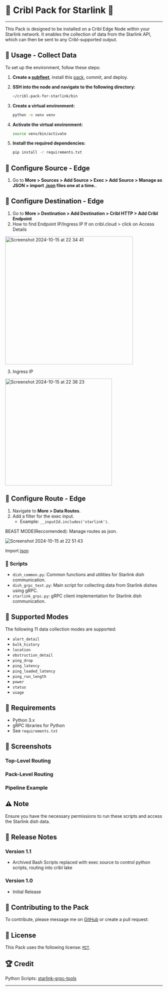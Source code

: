 # 🛜 Cribl Pack for Starlink 🚀
----
This Pack is designed to be installed on a Cribl Edge Node within your Starlink network. It enables the collection of data from the Starlink API, which can then be sent to any Cribl-supported output.

## 🌟 Usage - Collect Data

To set up the environment, follow these steps:
1. **Create a [subfleet](https://docs.cribl.io/edge/fleets/)**, install this [pack](https://docs.cribl.io/stream/packs/#import), commit, and deploy.

2. **SSH into the node and navigate to the following directory:**
   ```bash
   ~/cribl-pack-for-starlink/bin
   ```
3. **Create a virtual environment:**
   ```bash
   python -m venv venv
   ```
4. **Activate the virtual environment:**
   ```bash
   source venv/bin/activate
   ```
5. **Install the required dependencies:**
   ```bash
   pip install -r requirements.txt
   ```
## 📨 Configure Source - Edge

1. Go to **More > Sources > Add Source > Exec > Add Source > Manage as JSON > import [.json](https://github.com/PySecNinja/cribl-pack-for-starlink/tree/main/bin/inputs) files one at a time.**.

## 📍 Configure Destination - Edge

1. Go to **More > Destination > Add Destination > Cribl HTTP > Add Cribl Endpoint**
2. How to find Endpoint IP/Ingress IP If on cribl.cloud > click on Access Details
<img width="408" alt="Screenshot 2024-10-15 at 22 34 41" src="https://github.com/user-attachments/assets/ef402603-54b9-4447-a317-bb3ac5c341d8">

3. Ingress IP 

<img width="341" alt="Screenshot 2024-10-15 at 22 38 23" src="https://github.com/user-attachments/assets/1683a9bf-2f6c-42d5-bead-1e03d858efc3">

## 🔀 Configure Route - Edge

1. Navigate to **More > Data Routes**.
2. Add a filter for the exec input.
   - Example: `__inputId.includes('starlink')`.

BEAST MODE(Reccomended): Manage routes as json. 

![Screenshot 2024-10-15 at 22 51 43](https://github.com/user-attachments/assets/c352c296-ec96-46a1-af50-cfc757d40f09)

Import [json](https://github.com/PySecNinja/cribl-pack-for-starlink/blob/main/default/routes.yml)

### 📝 Scripts

- `dish_common.py`: Common functions and utilities for Starlink dish communication.
- `dish_grpc_text.py`: Main script for collecting data from Starlink dishes using gRPC.
- `starlink_grpc.py`: gRPC client implementation for Starlink dish communication.

## 🚦 Supported Modes

The following 11 data collection modes are supported:

- `alert_detail`
- `bulk_history`
- `location`
- `obstruction_detail`
- `ping_drop`
- `ping_latency`
- `ping_loaded_latency`
- `ping_run_length`
- `power`
- `status`
- `usage`

## 🔧 Requirements

- Python 3.x
- gRPC libraries for Python
- See `requirements.txt`

## 📸 Screenshots

### Top-Level Routing


### Pack-Level Routing 


### Pipeline Example

## ⚠️ Note

Ensure you have the necessary permissions to run these scripts and access the Starlink dish data.

## 📝 Release Notes

### Version 1.1

- Archived Bash Scripts replaced with exec source to control python scripts, routing into cribl lake
   
### Version 1.0

- Initial Release

## 🤝 Contributing to the Pack

To contribute, please message me on [GitHub](https://github.com/PySecNinja) or create a pull request:

## 📜 License

This Pack uses the following license: [`MIT`](https://opensource.org/licenses/MIT).

## 🏆 Credit

Python Scripts: [starlink-grpc-tools](https://github.com/sparky8512/starlink-grpc-tools)

---
